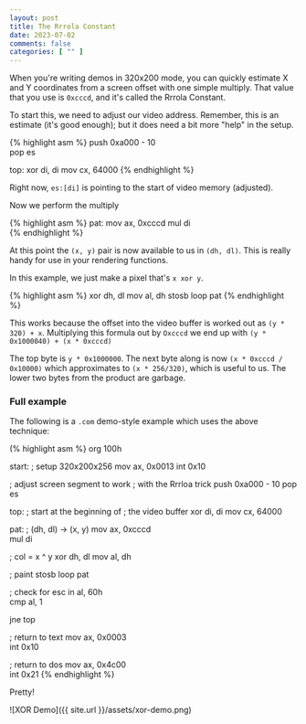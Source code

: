 ```yaml
---
layout: post
title: The Rrrola Constant
date: 2023-07-02
comments: false
categories: [ "" ]
---
```


When you're writing demos in 320x200 mode, you can quickly estimate X and Y coordinates from a screen offset with one simple multiply. That value that you use is `0xcccd`, and it's called the Rrrola Constant.

To start this, we need to adjust our video address. Remember, this is an estimate (it's good enough); but it does need a bit more "help" in the setup.

{% highlight asm %}
  push  0xa000 - 10			
  pop   es				


top:
  xor   di, di
  mov   cx, 64000
{% endhighlight %}

Right now, `es:[di]` is pointing to the start of video memory (adjusted).

Now we perform the multiply

{% highlight asm %}
pat:
  mov  ax, 0xcccd
  mul  di				
{% endhighlight %}

At this point the `(x, y)` pair is now available to us in `(dh, dl)`. This is really handy for use in your rendering functions.

In this example, we just make a pixel that's `x xor y`.

{% highlight asm %}
  xor  dh, dl
  mov  al, dh
  stosb
  loop pat
{% endhighlight %}

This works because the offset into the video buffer is worked out as `(y * 320) + x`. Multiplying this formula out by `Oxcccd` we end up with `(y * 0x1000040) + (x * 0xcccd)`

The top byte is `y * 0x1000000`. The next byte along is now `(x * 0xcccd / 0x10000)` which approximates to `(x * 256/320)`, which is useful to us. The lower two bytes from the product are garbage.

### Full example

The following is a `.com` demo-style example which uses the above technique:

(% highlight asm %}
  org  100h

start:
  ; setup 320x200x256
  mov  ax, 0x0013
  int  0x10

  ; adjust screen segment to work
  ; with the Rrrloa trick
  push 0xa000 - 10
  pop  es

top:
  ; start at the beginning of
  ; the video buffer
  xor  di, di
  mov  cx, 64000

pat:
  ; (dh, dl) -> (x, y)
  mov  ax, 0xcccd			 
  mul  di					

  ; col = x ^ y
  xor  dh, dl
  mov  al, dh
  
  ; paint
  stosb
  loop pat

  ; check for esc
  in  al, 60h				
  cmp al, 1
  
  jne top

  ; return to text
  mov  ax, 0x0003			
  int  0x10

  ; return to dos
  mov  ax, 0x4c00			
  int  0x21
{% endhighlight %}

Pretty!

![XOR Demo]({{ site.url }}/assets/xor-demo.png)
